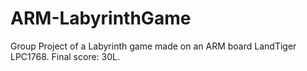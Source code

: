 # ARM-LabyrinthGame
Group Project of a Labyrinth game made on an ARM board LandTiger LPC1768. Final score: 30L.
